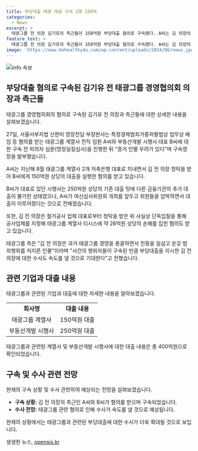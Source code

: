 ```yaml
---
title: 부당대출 태광 대표 구속 2명 150억
categories:
  - News
excerpt: >
  태광그룹 전 의장 김기유의 측근들이 150억원 부당대출 혐의로 구속됐다. A씨는 김 의장의 청탁으로 B씨에게 150억 대출을 실행한 혐의, B씨는 다른 대출 탓으로 대출이 불가능했으나 A씨가 압박으로 대출을 이끌어낸 것으로 전해졌다. 김 의장은 다른 혐의로 검찰 수사 중이며, 태광그룹은 의장이 전횡을 일삼고 범죄를 저지른 인물이라며 추가 수사를 요구했다.
feature_text: >
  태광그룹 전 의장 김기유의 측근들이 150억원 부당대출 혐의로 구속됐다. A씨는 김 의장의 청탁으로 B씨에게 150억 대출을 실행한 혐의, B씨는 다른 대출 탓으로 대출이 불가능했으나 A씨가 압박으로 대출을 이끌어낸 것으로 전해졌다. 김 의장은 다른 혐의로 검찰 수사 중이며, 태광그룹은 의장이 전횡을 일삼고 범죄를 저지른 인물이라며 추가 수사를 요구했다.
image: 'https://www.behealthy4u.com/wp-content/uploads/2024/06/news.jpg'
---
```


<p><img src="https://www.behealthy4u.com/wp-content/uploads/2024/06/news.jpg" alt="info 속보" /></p>

<h2 data-ke-size="size26">부당대출 혐의로 구속된 김기유 전 태광그룹 경영협의회 의장과 측근들</h2>

<p>태광그룹 경영협의회의 혐의로 구속된 김기유 전 의장과 측근들에 대한 상세한 내용을 살펴보겠습니다.</p>

<p data-ke-size="size16">27일, 서울서부지법 신한미 영장전담 부장판사는 특정경제범죄가중처벌법상 업무상 배임 등 혐의를 받는 태광그룹 계열사 전직 임원 A씨와 부동산개발 시행사 대표 B씨에 대한 구속 전 피의자 심문(영장실질심사)을 진행한 뒤 "증거 인멸 우려가 있다"며 구속영장을 발부했습니다.</p>

<p data-ke-size="size16">A씨는 지난해 8월 태광그룹 계열사 2개 저축은행 대표로 지내면서 김 전 의장 청탁을 받아 B씨에게 150억원 상당의 대출을 실행한 혐의를 받고 있습니다.</p>

<p data-ke-size="size16">B씨가 대표로 있던 시행사는 250억원 상당의 기존 대출 탓에 다른 금융기관의 추가 대출이 불가한 상태였으나, A씨가 여신심사위원회 개최를 앞두고 위원들을 압박하면서 대출이 이루어졌다는 것으로 전해졌습니다.</p>

<p data-ke-size="size16">또한, 김 전 의장은 철거공사 업체 대표로부터 청탁을 받은 뒤 사실상 단독입찰을 통해 공사업체를 지정해 태광그룹 계열사 티시스에 약 26억원 상당의 손해를 입힌 혐의도 받고 있습니다.</p>

<p data-ke-size="size16">태광그룹 측은 "김 전 의장은 과거 태광그룹 경영을 총괄하면서 전횡을 일삼고 온갖 범죄행위를 저지른 인물"이라며 "사건의 행위자들이 구속된 만큼 부당대출을 지시한 김 전 의장에 대한 수사도 속도를 낼 것으로 기대한다"고 전했습니다.</p>

<h2 data-ke-size="size26">관련 기업과 대출 내용</h2>

<p>태광그룹과 관련된 기업과 대출에 대한 자세한 내용을 알아보겠습니다.</p>

<table>
    <tbody>
        <tr>
            <td style="text-align: center; height: 17px;"><b>회사명</b></td>
            <td style="text-align: center; height: 17px;"><b>대출 내용</b></td>
        </tr>
        <tr>
            <td style="text-align: center; height: 17px;">태광그룹 계열사</td>
            <td style="text-align: center; height: 17px;">150억원 대출</td>
        </tr>
        <tr>
            <td style="text-align: center; height: 17px;">부동산개발 시행사</td>
            <td style="text-align: center; height: 17px;">250억원 대출</td>
        </tr>
    </tbody>
</table>

<p data-ke-size="size16">태광그룹과 관련된 계열사 및 부동산개발 시행사에 대한 대출 내용은 총 400억원으로 확인되었습니다.</p>

<h2 data-ke-size="size26">구속 및 수사 관련 전망</h2>

<p>현재의 구속 상황 및 수사 관련하여 예상되는 전망을 살펴보겠습니다.</p>

<ul>
    <li><b>구속 상황:</b> 김 전 의장의 측근인 A씨와 B씨가 혐의를 받으며 구속되었습니다.</li>
    <li><b>수사 전망:</b> 태광그룹 관련 혐의로 인해 수사가 속도를 낼 것으로 예상됩니다.</li>
</ul>

<p data-ke-size="size16">현재의 상황에서는 태광그룹과 관련된 부당대출에 대한 수사가 더욱 확대될 것으로 보입니다.</p>
생생한 뉴스, <a href="https://opensis.kr" rel="dofollow">opensis.kr</a>


